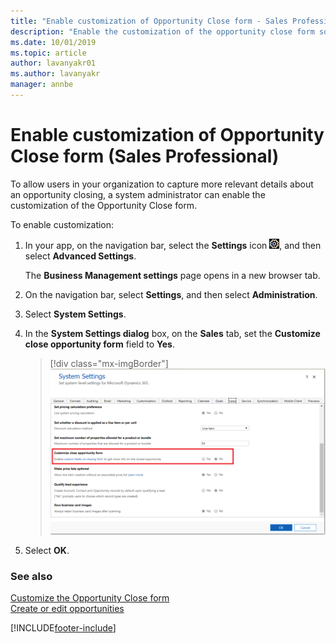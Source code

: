 ```yaml
---
title: "Enable customization of Opportunity Close form - Sales Professional | MicrosoftDocs"
description: "Enable the customization of the opportunity close form so that sellers can capture important details on why an opportunity was closed."
ms.date: 10/01/2019
ms.topic: article
author: lavanyakr01
ms.author: lavanyakr
manager: annbe
---
```


# Enable customization of Opportunity Close form (Sales Professional)

To allow users in your organization to capture more relevant details about an opportunity closing, a system administrator can enable the customization of the Opportunity Close form.

To enable customization:

1.  In your app, on the navigation bar, select the **Settings** icon ![Settings icon on the navigation bar.](../sales/media/settings-icon.png "Settings icon on the navigation bar"), and then select **Advanced Settings**.

    The **Business Management settings** page opens in a new browser tab.

2.  On the navigation bar, select **Settings**, and then select **Administration**.

3.  Select **System Settings**.

4.  In the **System Settings dialog** box, on the **Sales** tab, set the **Customize close opportunity form** field to **Yes**.

    > [!div class="mx-imgBorder"]
    > ![Customize opportunity close option in System Settings.](../sales/media/system-setting-customize-close-opportunity-form.png "Customize opportunity close option in System Settings")

5.  Select **OK**.


### See also

[Customize the Opportunity Close form](customize-opportunity-close-experience-sales-professional.md)  
[Create or edit opportunities](manage-opportunities-sales-professional.md)


[!INCLUDE[footer-include](../includes/footer-banner.md)]
